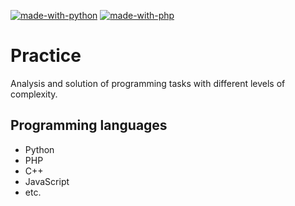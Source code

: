 [![made-with-python](https://img.shields.io/badge/python-3.5%20|%203.6%20|%203.7-green.svg?longCache=true&style=for-the-badge)](https://python.org)
[![made-with-php](https://img.shields.io/badge/php-%5E5.3%20%7C%20%3E=%207.1-blue.svg?longCache=true&style=for-the-badge)](https://php.net)

# Practice
Analysis and solution of programming tasks with different levels of complexity.

## Programming languages
* Python
* PHP
* C++
* JavaScript
* etc.
